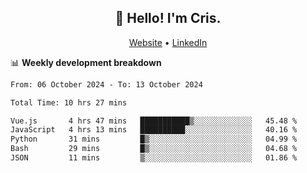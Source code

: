 
<h2 align="center">👋 Hello! I'm Cris.</h2>
<p align="center">
  <a href="https://www.criscunas.dev">Website</a> •
  <a href="https://www.linkedin.com/in/cristophercunas/">LinkedIn</a> 
</p>


📊 **Weekly development breakdown**
<!--START_SECTION:waka-->

```txt
From: 06 October 2024 - To: 13 October 2024

Total Time: 10 hrs 27 mins

Vue.js       4 hrs 47 mins   ███████████▒░░░░░░░░░░░░░   45.48 %
JavaScript   4 hrs 13 mins   ██████████░░░░░░░░░░░░░░░   40.16 %
Python       31 mins         █▒░░░░░░░░░░░░░░░░░░░░░░░   04.99 %
Bash         29 mins         █▒░░░░░░░░░░░░░░░░░░░░░░░   04.68 %
JSON         11 mins         ▒░░░░░░░░░░░░░░░░░░░░░░░░   01.86 %
```

<!--END_SECTION:waka-->
